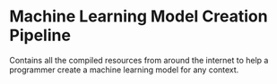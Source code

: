 # Machine Learning Model Creation Pipeline
Contains all the compiled resources from around the internet to help a programmer create a machine learning model for any context. 
